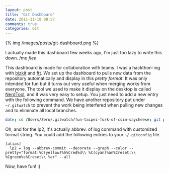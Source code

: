 ```yaml
---
layout: post
title: "Git Dashboard"
date: 2011-11-18 08:57
comments: true
categories: Git
---
```


{% img /images/posts/git-dashboard.png %}

I actually made this dashboard few weeks ago, I'm just too lazy to write this
down. /me *flee*

This dashboard is made for collaboration with teams. I was a hackthon-ing with
[bizkit](http://o0o.cse.tw) and [ftt](http://www.facebook.com/itsftt). We set
up the dashboard to pulls new data from the repository automatically and
display in this *pretty format*. It was only intended for fun but it turns out
very useful when merging works from everyone. The tool we used to make it
display on the desktop is called
[NerdTool](http://mutablecode.com/apps/nerdtool), and it was very easy to
setup. You just need to add a new entry with the following command. We have
another repository put under `~/.gitwatch` to prevent the work being interfered
when pulling new changes and to eliminate all local branches.

``` bash Command for git dashboard
date; cd /Users/Zero/.gitwatch/fun-taipei-fork-of-csim-saycheese; git pull >/dev/null 2>&1; git lp2 --all | head -n 34
```

Oh, and for the lp2, it's actually abbrev. of log command with customized
format string. You could add the following entries to your `~/.gitconfig` file.

``` text Add these to ~/.gitconfig
[alias]
  lp2 = log --abbrev-commit --decorate --graph --color --pretty="format:%C(yellow)%h%Cred%d\\ %C(cyan)%an%Creset:\\ %Cgreen%s%Creset\\ %ar" --all
```

Now, have fun! :)